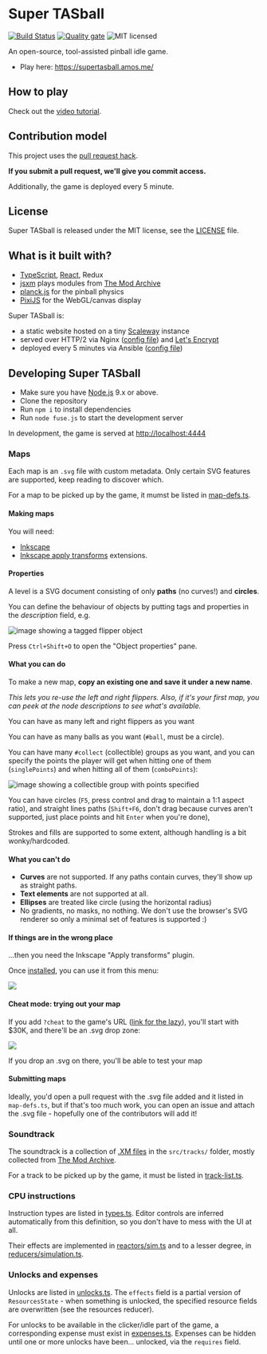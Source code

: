# Super TASball

[![Build Status](https://travis-ci.org/supertasball/supertasball.svg?branch=master)](https://travis-ci.org/supertasball/supertasball)
[![Quality gate](https://sonarcloud.io/api/project_badges/measure?project=supertasball&metric=alert_status)](https://sonarcloud.io/dashboard?id=supertasball)
![MIT licensed](https://img.shields.io/badge/license-MIT-blue.svg)

An open-source, tool-assisted pinball idle game.

* Play here: https://supertasball.amos.me/

## How to play

Check out the [video tutorial](https://www.youtube.com/watch?v=c2lE4DDl5P0).

## Contribution model

This project uses the [pull request hack](http://felixge.de/2013/03/11/the-pull-request-hack.html).

**If you submit a pull request, we'll give you commit access.**

Additionally, the game is deployed every 5 minute.

## License

Super TASball is released under the MIT license, see the [LICENSE](./LICENSE) file.

## What is it built with?

* [TypeScript](http://www.typescriptlang.org/), [React](https://www.npmjs.com/package/react), Redux
* [jsxm](https://github.com/a1k0n/jsxm/) plays modules from [The Mod Archive](http://modarchive.org)
* [planck.js](https://github.com/shakiba/planck.js) for the pinball physics
* [PixiJS](https://github.com/pixijs/pixi.js) for the WebGL/canvas display

Super TASball is:

* a static website hosted on a tiny [Scaleway](https://www.scaleway.com/) instance
* served over HTTP/2 via Nginx ([config file](./nginx/site.conf)) and [Let's Encrypt](http://letsencrypt.org/)
* deployed every 5 minutes via Ansible ([config file](./local.yml))

## Developing Super TASball

* Make sure you have [Node.js](https://nodejs.org/en/) 9.x or above.
* Clone the repository
* Run `npm i` to install dependencies
* Run `node fuse.js` to start the development server

In development, the game is served at <http://localhost:4444>

### Maps

Each map is an `.svg` file with custom metadata. Only certain SVG
features are supported, keep reading to discover which.

For a map to be picked up by the game, it mumst be listed in [map-defs.ts](./src/map-defs.ts).

#### Making maps

You will need:

* [Inkscape](https://inkscape.org/en/)
* [Inkscape apply transforms](https://github.com/Klowner/inkscape-applytransforms) extensions.

#### Properties

A level is a SVG document consisting of only **paths** (no curves!) and **circles**.

You can define the behaviour of objects by putting tags and properties in the _description_ field, e.g.

![image showing a tagged flipper object](https://user-images.githubusercontent.com/7998310/39317278-793523d4-497b-11e8-87c6-85feebe82ed1.png)

Press `Ctrl+Shift+O` to open the "Object properties" pane.

#### What you can do

To make a new map, **copy an existing one and save it under a new name**.

_This lets you re-use the left and right flippers. Also, if it's your first map, you can peek at the node descriptions to see what's available._

You can have as many left and right flippers as you want

You can have as many balls as you want (`#ball`, must be a circle).

You can have many `#collect` (collectible) groups as you want, and
you can specify the points the player will get when hitting one of them
(`singlePoints`) and when hitting all of them (`comboPoints`):

![image showing a collectible group with points specified](https://user-images.githubusercontent.com/7998310/39317236-63c15fe0-497b-11e8-92b9-a619425dfb27.png)

You can have circles (`F5`, press control and drag to maintain a
1:1 aspect ratio), and straight lines paths (`Shift+F6`, don't drag
because curves aren't supported, just place points and hit `Enter` when
you're done),

Strokes and fills are supported to some extent, although handling
is a bit wonky/hardcoded.

#### What you can't do

* **Curves** are not supported. If any paths contain curves,
  they'll show up as straight paths.
* **Text elements** are not supported at all.
* **Ellipses** are treated like circle (using the horizontal radius)
* No gradients, no masks, no nothing. We don't use the browser's
  SVG renderer so only a minimal set of features is supported :)

#### If things are in the wrong place

...then you need the Inkscape "Apply transforms" plugin.

Once [installed](https://github.com/Klowner/inkscape-applytransforms), you can use it from this menu:

![](https://user-images.githubusercontent.com/7998310/39317565-2f069cd8-497c-11e8-96e9-c872b556418f.png)

#### Cheat mode: trying out your map

If you add `?cheat` to the game's URL ([link for the lazy](https://supertasball.amos.me/?cheat)), you'll start with $30K, and
there'll be an .svg drop zone:

![](https://user-images.githubusercontent.com/7998310/39322247-8241c96a-4989-11e8-8b98-505f3d3032f6.png)

If you drop an .svg on there, you'll be able to test your map

#### Submitting maps

Ideally, you'd open a pull request with the .svg file added and
it listed in `map-defs.ts`, but if that's too much work, you
can open an issue and attach the .svg file - hopefully one of the
contributors will add it!

### Soundtrack

The soundtrack is a collection of [.XM files](<https://en.wikipedia.org/wiki/XM_(file_format)>) in the `src/tracks/` folder, mostly collected from [The Mod Archive](https://modarchive.org/).

For a track to be picked up by the game, it must be listed
in [track-list.ts](./src/track-list.ts).

### CPU instructions

Instruction types are listed in [types.ts](./src/types.ts). Editor
controls are inferred automatically from this definition, so you don't
have to mess with the UI at all.

Their effects are implemented in [reactors/sim.ts](./src/reactors/sim.ts) and
to a lesser degree, in [reducers/simulation.ts](./src/reducers/simulation.ts).

### Unlocks and expenses

Unlocks are listed in [unlocks.ts](./src/unlocks.ts). The `effects`
field is a partial version of `ResourcesState` - when something is
unlocked, the specified resource fields are overwritten (see the resources reducer).

For unlocks to be available in the clicker/idle part of the game, a corresponding expense must exist in [expenses.ts](./src/expenses.ts).
Expenses can be hidden until one or more unlocks have been... unlocked, via the `requires` field.

